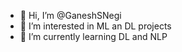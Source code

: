 - 👋 Hi, I’m @GaneshSNegi
- 👀 I’m interested in ML an DL projects
- 🌱 I’m currently learning DL and NLP

<!---
GaneshSNegi/GaneshSNegi is a ✨ special ✨ repository because its `README.md` (this file) appears on your GitHub profile.
You can click the Preview link to take a look at your changes.
--->
